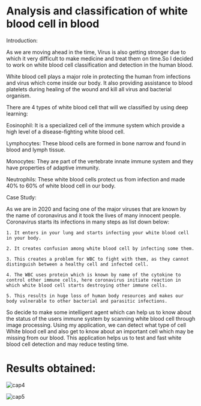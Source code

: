 # Analysis and classification of white blood cell in blood
Introduction:

As we are moving ahead in the time, Virus is also getting stronger due to which it very difficult to make medicine and treat them on time.So I decided to work on white blood cell classification and detection in the
human blood. 

White blood cell plays a major role in protecting the human from infections and virus which come inside our body. It also providing assistance to blood platelets during healing of the wound and kill all virus and
bacterial organism. 

There are 4 types of white blood cell that will we classified by using deep learning:

Eosinophil:
It is a specialized cell of the immune system which provide a high level of a disease-fighting white blood cell.
 
Lymphocytes:
These blood cells are formed in bone narrow and found in blood and lymph tissue.

Monocytes:
They are part of the vertebrate innate immune system and they have properties of adaptive immunity.

Neutrophils:
These white blood cells protect us from infection and made 40% to 60% of white blood cell in our body.


Case Study:

As we are in 2020 and facing one of the major viruses that are known by the name of coronavirus and it took the lives of many innocent people. Coronavirus starts its infections in many steps as list down below:

    1. It enters in your lung and starts infecting your white blood cell in your body.

    2. It creates confusion among white blood cell by infecting some them.

    3. This creates a problem for WBC to fight with them, as they cannot distinguish between a healthy cell and infected cell.

    4. The WBC uses protein which is known by name of the cytokine to control other immune cells, here coronavirus initiate reaction in which white blood cell starts destroying other immune cells.

    5. This results in huge loss of human body resources and makes our body vulnerable to other bacterial and parasitic infections.  

 So decide to make some intelligent agent which can help us to know about the status of the users immune system by scanning white blood cell through image processing. Using my application, we can detect what type of cell White blood cell and also get to know about an important cell which may be missing from our blood. This application helps us to test and fast white blood cell detection and may reduce testing time. 

# Results obtained:

![cap4](https://user-images.githubusercontent.com/39022530/79602918-fd713e00-8108-11ea-99b7-9d65a2fc3cba.PNG)

![cap5](https://user-images.githubusercontent.com/39022530/79602924-ff3b0180-8108-11ea-8a7e-6abbe2bdf0a7.PNG)

  
